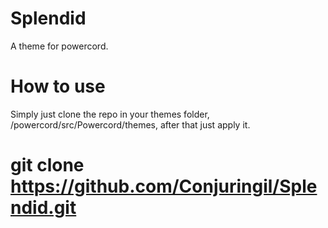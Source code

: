 # Splendid
A theme for powercord.

# How to use
Simply just clone the repo in your themes folder, /powercord/src/Powercord/themes, after that just apply it.

# git clone https://github.com/Conjuringil/Splendid.git
